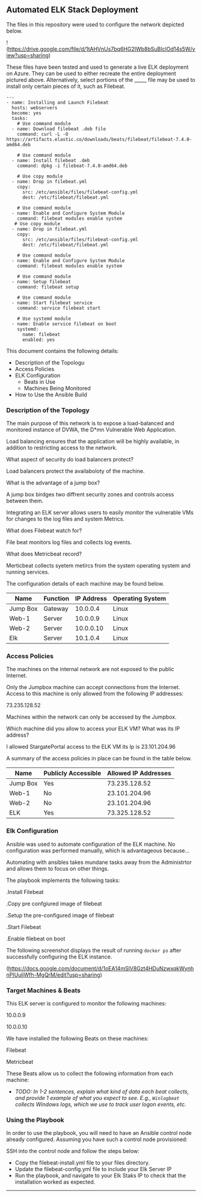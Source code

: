 ## Automated ELK Stack Deployment

The files in this repository were used to configure the network depicted below.

!(https://drive.google.com/file/d/1tAHVnUs7bq6HG2IWb8bSuBIclOd14s5W/view?usp=sharing)

These files have been tested and used to generate a live ELK deployment on Azure. They can be used to either recreate the entire deployment pictured above. Alternatively, select portions of the _____ file may be used to install only certain pieces of it, such as Filebeat.

```
---
- name: Installing and Launch Filebeat
  hosts: webservers
  become: yes
  tasks:
    # Use command module
  - name: Download filebeat .deb file
    command: curl -L -O https://artifacts.elastic.co/downloads/beats/filebeat/filebeat-7.4.0-amd64.deb

    # Use command module
  - name: Install filebeat .deb
    command: dpkg -i filebeat-7.4.0-amd64.deb

    # Use copy module
  - name: Drop in filebeat.yml
    copy:
      src: /etc/ansible/files/filebeat-config.yml
      dest: /etc/filebeat/filebeat.yml

    # Use command module
  - name: Enable and Configure System Module
    command: filebeat modules enable system
   # Use copy module
  - name: Drop in filebeat.yml
    copy:
      src: /etc/ansible/files/filebeat-config.yml
      dest: /etc/filebeat/filebeat.yml

    # Use command module
  - name: Enable and Configure System Module
    command: filebeat modules enable system

    # Use command module
  - name: Setup filebeat
    command: filebeat setup

    # Use command module
  - name: Start filebeat service
    command: service filebeat start

    # Use systemd module
  - name: Enable service filebeat on boot
    systemd:
      name: filebeat
      enabled: yes
```


This document contains the following details:
- Description of the Topologu
- Access Policies
- ELK Configuration
  - Beats in Use
  - Machines Being Monitored
- How to Use the Ansible Build


### Description of the Topology

The main purpose of this network is to expose a load-balanced and monitored instance of DVWA, the D*mn Vulnerable Web Application.

Load balancing ensures that the application will be highly available, in addition to restricting access to the network.

What aspect of security do load balancers protect? 

Load balancers protect the availaboloty of the machine.

What is the advantage of a jump box? 

A jump box birdges two diffrent security zones and controls access between them. 

Integrating an ELK server allows users to easily monitor the vulnerable VMs for changes to the log files and system Metrics.

What does Filebeat watch for? 

File beat monitors log files and collects log events.

What does Metricbeat record? 

Merticbeat collects syetem metircs from the system operating system and running services. 

The configuration details of each machine may be found below.

| Name     | Function | IP Address | Operating System |
|----------|----------|------------|------------------|
| Jump Box | Gateway  | 10.0.0.4   | Linux            |
| Web-1    | Server   | 10.0.0.9   | Linux            |
| Web-2    | Server   | 10.0.0.10  | Linux            |
| Elk      | Server   | 10.1.0.4   | Linux            |

### Access Policies

The machines on the internal network are not exposed to the public Internet. 

Only the Jumpbox machine can accept connections from the Internet. Access to this machine is only allowed from the following IP addresses:

73.235.128.52

Machines within the network can only be accessed by the Jumpbox.

Which machine did you allow to access your ELK VM? What was its IP address?

I allowed StargatePortal access to the ELK VM its Ip is 23.101.204.96

A summary of the access policies in place can be found in the table below.

| Name     | Publicly Accessible | Allowed IP Addresses |
|----------|---------------------|----------------------|
| Jump Box | Yes                 | 73.235.128.52        |
| Web-1    | No                  | 23.101.204.96        |
| Web-2    | No                  | 23.101.204.96        |
| ELK      | Yes                 | 73.325.128.52        |

### Elk Configuration

Ansible was used to automate configuration of the ELK machine. No configuration was performed manually, which is advantageous because...

Automating with ansibles takes mundane tasks away from the Administrtor and allows them to focus on other things.

The playbook implements the following tasks:

.Install Filebeat

.Copy pre confgiured image of filebeat

.Setup the pre-configured image of filebeat

.Start Filebeat

.Enable filebeat on boot


The following screenshot displays the result of running `docker ps` after successfully configuring the ELK instance.

(https://docs.google.com/document/d/1oEA14mSlV8Gzt4HDuNzwxqkWynhnPIUuljWfh-MgQrM/edit?usp=sharing)

### Target Machines & Beats
This ELK server is configured to monitor the following machines:

10.0.0.9

10.0.0.10

We have installed the following Beats on these machines:

Filebeat

Metricbeat

These Beats allow us to collect the following information from each machine:
- _TODO: In 1-2 sentences, explain what kind of data each beat collects, and provide 1 example of what you expect to see. E.g., `Winlogbeat` collects Windows logs, which we use to track user logon events, etc._

### Using the Playbook
In order to use the playbook, you will need to have an Ansible control node already configured. Assuming you have such a control node provisioned: 

SSH into the control node and follow the steps below:
- Copy the filebeat-install.yml file to your files directory.
- Update the filebeat-config.yml file to include your Elk Server IP
- Run the playbook, and navigate to your Elk Staks IP to check that the installation worked as expected.


****
